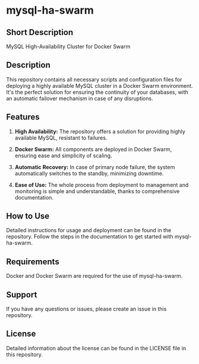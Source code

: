 # mysql-ha-swarm

## Short Description
MySQL High-Availability Cluster for Docker Swarm

## Description
This repository contains all necessary scripts and configuration files for deploying a highly available MySQL cluster in a Docker Swarm environment. It's the perfect solution for ensuring the continuity of your databases, with an automatic failover mechanism in case of any disruptions.

## Features
1. **High Availability:** The repository offers a solution for providing highly available MySQL, resistant to failures.

2. **Docker Swarm:** All components are deployed in Docker Swarm, ensuring ease and simplicity of scaling.

3. **Automatic Recovery:** In case of primary node failure, the system automatically switches to the standby, minimizing downtime.

4. **Ease of Use:** The whole process from deployment to management and monitoring is simple and understandable, thanks to comprehensive documentation.

## How to Use
Detailed instructions for usage and deployment can be found in the repository. Follow the steps in the documentation to get started with mysql-ha-swarm.

## Requirements
Docker and Docker Swarm are required for the use of mysql-ha-swarm.

## Support
If you have any questions or issues, please create an issue in this repository.

## License
Detailed information about the license can be found in the LICENSE file in this repository.
